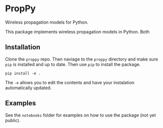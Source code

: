 
# PropPy
Wireless propagation models for Python.

This package implements wireless propagation models in Python. Both 

## Installation
Clone the `proppy` repo. Then naviage to the `proppy` directory and make sure `pip` is installed and up to date.
Then use `pip` to install the package.
```shell
pip install -e . 
```
The `-e` allows you to edit the contents and have your instalation automatically updated.

## Examples
See the `notebooks` folder for examples on how to use the package (not yet public).


